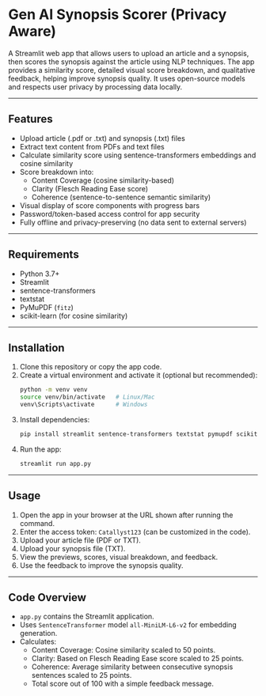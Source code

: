 
# Gen AI Synopsis Scorer (Privacy Aware)

A Streamlit web app that allows users to upload an article and a synopsis, then scores the synopsis against the article using NLP techniques. The app provides a similarity score, detailed visual score breakdown, and qualitative feedback, helping improve synopsis quality. It uses open-source models and respects user privacy by processing data locally.

---

## Features

- Upload article (.pdf or .txt) and synopsis (.txt) files
- Extract text content from PDFs and text files
- Calculate similarity score using sentence-transformers embeddings and cosine similarity
- Score breakdown into:
  - Content Coverage (cosine similarity-based)
  - Clarity (Flesch Reading Ease score)
  - Coherence (sentence-to-sentence semantic similarity)
- Visual display of score components with progress bars
- Password/token-based access control for app security
- Fully offline and privacy-preserving (no data sent to external servers)

---

## Requirements

- Python 3.7+
- Streamlit
- sentence-transformers
- textstat
- PyMuPDF (`fitz`)
- scikit-learn (for cosine similarity)

---

## Installation

1. Clone this repository or copy the app code.
2. Create a virtual environment and activate it (optional but recommended):
   ```bash
   python -m venv venv
   source venv/bin/activate   # Linux/Mac
   venv\Scripts\activate      # Windows
   ```
3. Install dependencies:
   ```bash
   pip install streamlit sentence-transformers textstat pymupdf scikit-learn
   ```
4. Run the app:
   ```bash
   streamlit run app.py
   ```

---

## Usage

1. Open the app in your browser at the URL shown after running the command.
2. Enter the access token: `Catallyst123` (can be customized in the code).
3. Upload your article file (PDF or TXT).
4. Upload your synopsis file (TXT).
5. View the previews, scores, visual breakdown, and feedback.
6. Use the feedback to improve the synopsis quality.

---

## Code Overview

- `app.py` contains the Streamlit application.
- Uses `SentenceTransformer` model `all-MiniLM-L6-v2` for embedding generation.
- Calculates:
  - Content Coverage: Cosine similarity scaled to 50 points.
  - Clarity: Based on Flesch Reading Ease score scaled to 25 points.
  - Coherence: Average similarity between consecutive synopsis sentences scaled to 25 points.
  - Total score out of 100 with a simple feedback message.
